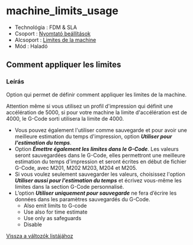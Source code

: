 # machine\_limits\_usage

* Technológia : FDM & SLA
* Csoport : [Nyomtató beállítások](../../beallitasok/printer_settings.md)
* Alcsoport : [Limites de la machine](../../beallitasok/printer_settings.md#limites-de-la-machine)
* Mód : Haladó

## Comment appliquer les limites

### Leírás

Option qui permet de définir comment appliquer les limites de la machine.

Attention même si vous utilisez un profil d'impression qui définit une accélération de 5000, si pour votre machine la limite d'accélération est de 4000, le G-Code sorti utilisera la limite de 4000.

* Vous pouvez également l'utiliser comme sauvegarde et pour avoir une meilleure estimation du temps d'impression, option _**Utiliser pour l'estimation du temps**_.
* Option _**Émettre également les limites dans le G-Code**_. Les valeurs seront sauvegardées dans le G-Code, elles permettront une meilleure estimation du temps d'impression et seront écrites en début de fichier G-Code, avec M201, M202 M203, M204 et M205.
* Si vous voulez seulement sauvegarder les valeurs, choisissez l'option _**Utiliser aussi pour l'estimation du temps**_ et écrivez vous-même les limites dans la section G-Code personnalisé.
* L’option _**Utiliser uniquement pour sauvegarde**_ ne fera d’écrire les données dans les paramètres sauvegardés du G-Code.
  * Also emit limits to G-code
  * Use also for time estimate
  * Use only as safeguards
  * Disable

[Vissza a változók listájához](/)

